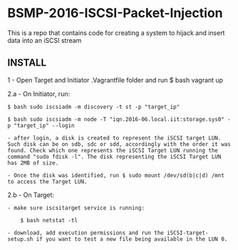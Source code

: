 # BSMP-2016-ISCSI-Packet-Injection
This is a repo that contains code for creating a system to hijack and insert data into an iSCSI stream

INSTALL
------------
1 - Open Target and Initiator .Vagrantfile folder and run $ bash vagrant up

2.a - On Initiator, run:

	$ bash sudo iscsiadm -m discovery -t st -p "target_ip" 

	$ bash sudo iscsiadm -m node -T "iqn.2016-06.local.iit:storage.sys0" -p "target_ip" --login

	- after login, a disk is created to represent the iSCSI target LUN.	Such disk can be on sdb, sdc or sdd, accordingly with the order it was found. Check which one represents the iSCSI Target LUN running the command "sudo fdisk -l". The disk representing the iSCSI Target LUN has 2MB of size.

	- Once the disk was identified, run $ sudo mount /dev/sd(b|c|d) /mnt to access the Target LUN.

2.b - On Target:

	- make sure iscsitarget service is running:

		$ bash netstat -tl

  	- download, add execution permissions and run the iSCSI-target-setup.sh if you want to test a new file being available in the LUN 0.

